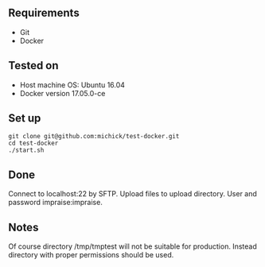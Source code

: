 Requirements
------------
* Git
* Docker

Tested on
---------
* Host machine OS: Ubuntu 16.04
* Docker version 17.05.0-ce

Set up
------
```
git clone git@github.com:michick/test-docker.git
cd test-docker
./start.sh
```

Done
----
Connect to localhost:22 by SFTP. Upload files to upload directory.
User and password impraise:impraise.

Notes
-----
Of course directory /tmp/tmptest will not be suitable for production. Instead directory with proper permissions should be used.
